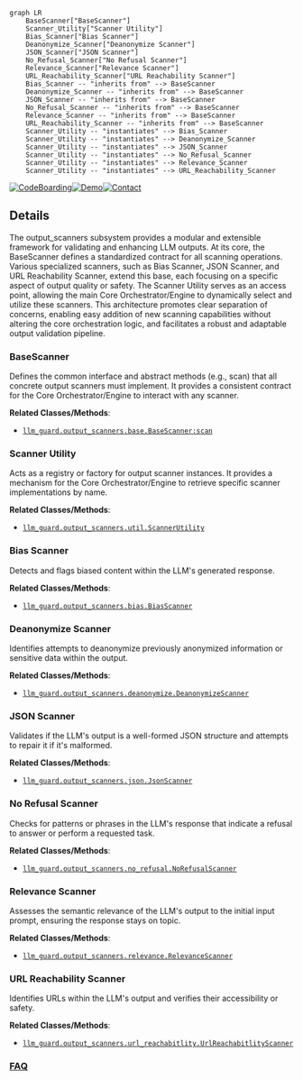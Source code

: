 ```mermaid
graph LR
    BaseScanner["BaseScanner"]
    Scanner_Utility["Scanner Utility"]
    Bias_Scanner["Bias Scanner"]
    Deanonymize_Scanner["Deanonymize Scanner"]
    JSON_Scanner["JSON Scanner"]
    No_Refusal_Scanner["No Refusal Scanner"]
    Relevance_Scanner["Relevance Scanner"]
    URL_Reachability_Scanner["URL Reachability Scanner"]
    Bias_Scanner -- "inherits from" --> BaseScanner
    Deanonymize_Scanner -- "inherits from" --> BaseScanner
    JSON_Scanner -- "inherits from" --> BaseScanner
    No_Refusal_Scanner -- "inherits from" --> BaseScanner
    Relevance_Scanner -- "inherits from" --> BaseScanner
    URL_Reachability_Scanner -- "inherits from" --> BaseScanner
    Scanner_Utility -- "instantiates" --> Bias_Scanner
    Scanner_Utility -- "instantiates" --> Deanonymize_Scanner
    Scanner_Utility -- "instantiates" --> JSON_Scanner
    Scanner_Utility -- "instantiates" --> No_Refusal_Scanner
    Scanner_Utility -- "instantiates" --> Relevance_Scanner
    Scanner_Utility -- "instantiates" --> URL_Reachability_Scanner
```

[![CodeBoarding](https://img.shields.io/badge/Generated%20by-CodeBoarding-9cf?style=flat-square)](https://github.com/CodeBoarding/GeneratedOnBoardings)[![Demo](https://img.shields.io/badge/Try%20our-Demo-blue?style=flat-square)](https://www.codeboarding.org/demo)[![Contact](https://img.shields.io/badge/Contact%20us%20-%20contact@codeboarding.org-lightgrey?style=flat-square)](mailto:contact@codeboarding.org)

## Details

The output_scanners subsystem provides a modular and extensible framework for validating and enhancing LLM outputs. At its core, the BaseScanner defines a standardized contract for all scanning operations. Various specialized scanners, such as Bias Scanner, JSON Scanner, and URL Reachability Scanner, extend this base, each focusing on a specific aspect of output quality or safety. The Scanner Utility serves as an access point, allowing the main Core Orchestrator/Engine to dynamically select and utilize these scanners. This architecture promotes clear separation of concerns, enabling easy addition of new scanning capabilities without altering the core orchestration logic, and facilitates a robust and adaptable output validation pipeline.

### BaseScanner
Defines the common interface and abstract methods (e.g., scan) that all concrete output scanners must implement. It provides a consistent contract for the Core Orchestrator/Engine to interact with any scanner.


**Related Classes/Methods**:

- <a href="https://github.com/protectai/llm-guard/blob/main/llm_guard/output_scanners/base.py" target="_blank" rel="noopener noreferrer">`llm_guard.output_scanners.base.BaseScanner:scan`</a>


### Scanner Utility
Acts as a registry or factory for output scanner instances. It provides a mechanism for the Core Orchestrator/Engine to retrieve specific scanner implementations by name.


**Related Classes/Methods**:

- <a href="https://github.com/protectai/llm-guard/blob/main/llm_guard/output_scanners/util.py" target="_blank" rel="noopener noreferrer">`llm_guard.output_scanners.util.ScannerUtility`</a>


### Bias Scanner
Detects and flags biased content within the LLM's generated response.


**Related Classes/Methods**:

- <a href="https://github.com/protectai/llm-guard/blob/main/llm_guard/output_scanners/bias.py" target="_blank" rel="noopener noreferrer">`llm_guard.output_scanners.bias.BiasScanner`</a>


### Deanonymize Scanner
Identifies attempts to deanonymize previously anonymized information or sensitive data within the output.


**Related Classes/Methods**:

- <a href="https://github.com/protectai/llm-guard/blob/main/llm_guard/output_scanners/deanonymize.py" target="_blank" rel="noopener noreferrer">`llm_guard.output_scanners.deanonymize.DeanonymizeScanner`</a>


### JSON Scanner
Validates if the LLM's output is a well-formed JSON structure and attempts to repair it if it's malformed.


**Related Classes/Methods**:

- <a href="https://github.com/protectai/llm-guard/blob/main/llm_guard/output_scanners/json.py" target="_blank" rel="noopener noreferrer">`llm_guard.output_scanners.json.JsonScanner`</a>


### No Refusal Scanner
Checks for patterns or phrases in the LLM's response that indicate a refusal to answer or perform a requested task.


**Related Classes/Methods**:

- <a href="https://github.com/protectai/llm-guard/blob/main/llm_guard/output_scanners/no_refusal.py" target="_blank" rel="noopener noreferrer">`llm_guard.output_scanners.no_refusal.NoRefusalScanner`</a>


### Relevance Scanner
Assesses the semantic relevance of the LLM's output to the initial input prompt, ensuring the response stays on topic.


**Related Classes/Methods**:

- <a href="https://github.com/protectai/llm-guard/blob/main/llm_guard/output_scanners/relevance.py" target="_blank" rel="noopener noreferrer">`llm_guard.output_scanners.relevance.RelevanceScanner`</a>


### URL Reachability Scanner
Identifies URLs within the LLM's output and verifies their accessibility or safety.


**Related Classes/Methods**:

- <a href="https://github.com/protectai/llm-guard/blob/main/llm_guard/output_scanners/url_reachabitlity.py" target="_blank" rel="noopener noreferrer">`llm_guard.output_scanners.url_reachabitlity.UrlReachabitlityScanner`</a>




### [FAQ](https://github.com/CodeBoarding/GeneratedOnBoardings/tree/main?tab=readme-ov-file#faq)